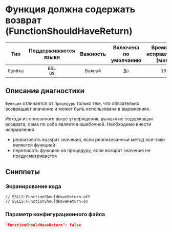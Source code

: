 # Функция должна содержать возврат (FunctionShouldHaveReturn)

|   Тип    |    Поддерживаются<br>языки    | Важность |    Включена<br>по умолчанию    |    Время на<br>исправление (мин)    |                 Теги                  |
|:--------:|:-----------------------------:|:--------:|:------------------------------:|:-----------------------------------:|:-------------------------------------:|
| `Ошибка` |         `BSL`<br>`OS`         | `Важный` |              `Да`              |                `10`                 |    `suspicious`<br>`unpredictable`    |

<!-- Блоки выше заполняются автоматически, не трогать -->
## Описание диагностики

`Функция` отличается от `Процедуры` только тем, что обязательно возвращает значение и может быть использована в выражениях.

Исходя из описанного выше утверждения, `функция` не содержащая возврата, сама по себе является ошибочной. Необходимо внести исправления

- реализовать возврат значения, если реализованный метод все-таки является функцией
- переписать функцию на процедуру, если возврат значения не предусматривается

## Сниппеты

<!-- Блоки ниже заполняются автоматически, не трогать -->
### Экранирование кода

```bsl
// BSLLS:FunctionShouldHaveReturn-off
// BSLLS:FunctionShouldHaveReturn-on
```

### Параметр конфигурационного файла

```json
"FunctionShouldHaveReturn": false
```
